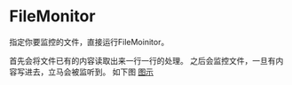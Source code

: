 # FileMonitor

指定你要监控的文件，直接运行FileMoinitor。

首先会将文件已有的内容读取出来一行一行的处理。
之后会监控文件，一旦有内容写进去，立马会被监听到。
如下图
[图示](https://github.com/vector4wang/quick-nodejs/blob/master/FileMonitor/filemoin.gif)
